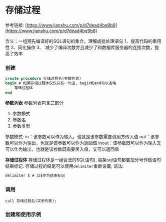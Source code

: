 # 存储过程

参考链接: [https://www.jianshu.com/p/d7dead4be9b8](https://www.jianshu.com/p/d7dead4be9b8)

含义：一组预先编译好的SQL语句的集合，理解成批处理语句
1、提高代码的重用性
2、简化操作
3、`减少了编译次数并且减少了和数据库服务器的连接次数，提高了效率

### 创建

```sql
create procedure 存储过程名(参数列表)
begin # 如果存储过程体仅仅只有一句话, begin和end可以省略
	存储过程体
end
```

**参数列表**
参数列表包含三部分
1. 参数模式
2. 参数名
3. 参数类型

参数模式:
in：该参数可以作为输入，也就是该参数需要调用方传入值
out：该参数可以作为输出，也就是该参数可以作为返回值
inout：该参数既可以作为输入又可以作为输出，也就是该参数既需要传入值，又可以返回值

**存储过程体**
存储过程体是一组合法的SQL语句), 每条sql语句都要加分号作做语句结束标记.
存储过程的结尾可以使用`delimiter`重新设置, 语法:

```sql
delimiter $ # 以$作为结束标记
```

### 调用

`call 存储过程名(实参列表);`

### 创建和使用示例